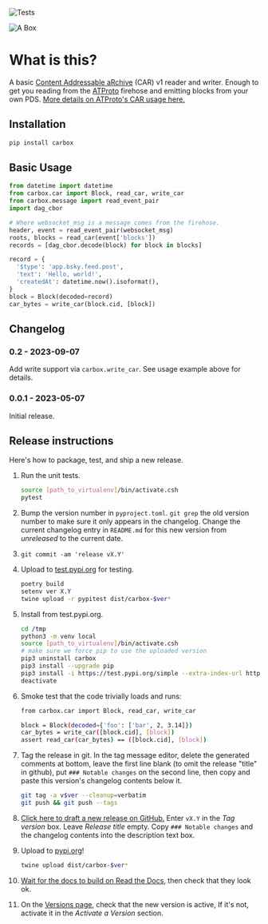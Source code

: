 ![Tests](https://github.com/jbn/car/actions/workflows/test.yaml/badge.svg)

![A Box](https://github.com/snarfed/carbox/raw/main/logo.png "A helmet for the psychonaut")

# What is this?

A basic [Content Addressable aRchive](https://ipld.io/specs/transport/car/) (CAR) v1 reader and writer. Enough to get you reading from the [ATProto](https://atproto.com/) firehose and emitting blocks from your own PDS. [More details on ATProto's CAR usage here.](https://atproto.com/specs/repository#car-file-serialization)

## Installation

```bash
pip install carbox
```

## Basic Usage

```python
from datetime import datetime
from carbox.car import Block, read_car, write_car
from carbox.message import read_event_pair
import dag_cbor

# Where websocket_msg is a message comes from the firehose.
header, event = read_event_pair(websocket_msg)
roots, blocks = read_car(event['blocks'])
records = [dag_cbor.decode(block) for block in blocks]

record = {
  '$type': 'app.bsky.feed.post',
  'text': 'Hello, world!',
  'createdAt': datetime.now().isoformat(),
}
block = Block(decoded=record)
car_bytes = write_car(block.cid, [block])
```


## Changelog

### 0.2 - 2023-09-07

Add write support via `carbox.write_car`. See usage example above for details.


### 0.0.1 - 2023-05-07

Initial release.


## Release instructions

Here's how to package, test, and ship a new release.

1. Run the unit tests.

    ```sh
    source [path_to_virtualenv]/bin/activate.csh
    pytest
    ```
1. Bump the version number in `pyproject.toml`. `git grep` the old version number to make sure it only appears in the changelog. Change the current changelog entry in `README.md` for this new version from _unreleased_ to the current date.
1. `git commit -am 'release vX.Y'`
1. Upload to [test.pypi.org](https://test.pypi.org/) for testing.

    ```sh
    poetry build
    setenv ver X.Y
    twine upload -r pypitest dist/carbox-$ver*
    ```
1. Install from test.pypi.org.

    ```sh
    cd /tmp
    python3 -m venv local
    source [path_to_virtualenv]/bin/activate.csh
    # make sure we force pip to use the uploaded version
    pip3 uninstall carbox
    pip3 install --upgrade pip
    pip3 install -i https://test.pypi.org/simple --extra-index-url https://pypi.org/simple carbox==$ver
    deactivate
    ```
1. Smoke test that the code trivially loads and runs:

    ```sh
    from carbox.car import Block, read_car, write_car

    block = Block(decoded={'foo': ['bar', 2, 3.14]})
    car_bytes = write_car([block.cid], [block])
    assert read_car(car_bytes) == ([block.cid], [block])
    ```
1. Tag the release in git. In the tag message editor, delete the generated comments at bottom, leave the first line blank (to omit the release "title" in github), put `### Notable changes` on the second line, then copy and paste this version's changelog contents below it.

    ```sh
    git tag -a v$ver --cleanup=verbatim
    git push && git push --tags
    ```
1. [Click here to draft a new release on GitHub.](https://github.com/snarfed/carbox/releases/new) Enter `vX.Y` in the _Tag version_ box. Leave _Release title_ empty. Copy `### Notable changes` and the changelog contents into the description text box.
1. Upload to [pypi.org](https://pypi.org/)!

    ```sh
    twine upload dist/carbox-$ver*
    ```
1. [Wait for the docs to build on Read the Docs](https://readthedocs.org/projects/carbox/builds/), then check that they look ok.
1. On the [Versions page](https://readthedocs.org/projects/carbox/versions/), check that the new version is active, If it's not, activate it in the _Activate a Version_ section.
